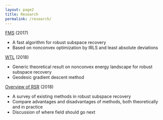 ```yaml
---
layout: page2
title: Research
permalink: /research/
---
```


[FMS](https://twmaunu.github.io/FMS) (2017)
- A fast algorithm for robust subspace recovery
- Based on nonconvex optimization by IRLS and least absolute deviations

[WTL](https://twmaunu.github.io/WTL) (2018)
- Generic theoretical result on nonconvex energy landscape for robust subspace recovery 
- Geodesic gradient descent method

[Overview of RSR](https://twmaunu.github.io/rsr_overview) (2018)
- A survey of existing methods in robust subspace recovery
- Compare advantages and disadvantages of methods, both theoretically and in practice
- Discussion of where field should go next
